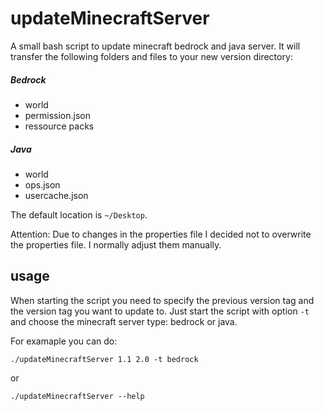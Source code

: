 # updateMinecraftServer
A small bash script to update minecraft bedrock and java server. It will transfer the following folders and files to your new version directory:

##### Bedrock
* world
* permission.json
* ressource packs

##### Java
* world
* ops.json
* usercache.json

The default location is `~/Desktop`.

Attention: Due to changes in the properties file I decided not to overwrite the properties file. I normally adjust them manually.

## usage
When starting the script you need to specify the previous version tag and the version tag you want to update to.
Just start the script with option `-t` and choose the minecraft server type: bedrock or java.

For examaple you can do:

`./updateMinecraftServer 1.1 2.0 -t bedrock`

or

`./updateMinecraftServer --help`
